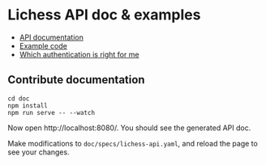 # Lichess API doc & examples

- [API documentation](https://lichess.org/api)
- [Example code](https://github.com/lichess-org/api/tree/master/example/)
- [Which authentication is right for me](https://github.com/lichess-org/api/tree/master/example/README.md)

## Contribute documentation

```shell
cd doc
npm install
npm run serve -- --watch
```

Now open http://localhost:8080/. You should see the generated API doc.

Make modifications to `doc/specs/lichess-api.yaml`, and reload the page to see your changes.
